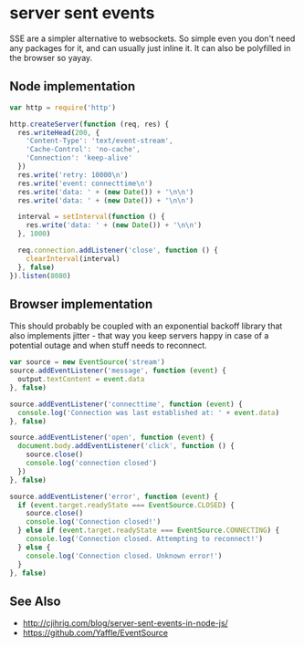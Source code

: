 # server sent events
SSE are a simpler alternative to websockets. So simple even you don't need any
packages for it, and can usually just inline it. It can also be polyfilled in
the browser so yayay.

## Node implementation
```js
var http = require('http')

http.createServer(function (req, res) {
  res.writeHead(200, {
    'Content-Type': 'text/event-stream',
    'Cache-Control': 'no-cache',
    'Connection': 'keep-alive'
  })
  res.write('retry: 10000\n')
  res.write('event: connecttime\n')
  res.write('data: ' + (new Date()) + '\n\n')
  res.write('data: ' + (new Date()) + '\n\n')

  interval = setInterval(function () {
    res.write('data: ' + (new Date()) + '\n\n')
  }, 1000)

  req.connection.addListener('close', function () {
    clearInterval(interval)
  }, false)
}).listen(8080)
```

## Browser implementation
This should probably be coupled with an exponential backoff library that also
implements jitter - that way you keep servers happy in case of a potential
outage and when stuff needs to reconnect.

```js
var source = new EventSource('stream')
source.addEventListener('message', function (event) {
  output.textContent = event.data
}, false)

source.addEventListener('connecttime', function (event) {
  console.log('Connection was last established at: ' + event.data)
}, false)

source.addEventListener('open', function (event) {
  document.body.addEventListener('click', function () {
    source.close()
    console.log('connection closed')
  })
}, false)

source.addEventListener('error', function (event) {
  if (event.target.readyState === EventSource.CLOSED) {
    source.close()
    console.log('Connection closed!')
  } else if (event.target.readyState === EventSource.CONNECTING) {
    console.log('Connection closed. Attempting to reconnect!')
  } else {
    console.log('Connection closed. Unknown error!')
  }
}, false)
```

## See Also
- http://cjihrig.com/blog/server-sent-events-in-node-js/
- https://github.com/Yaffle/EventSource
